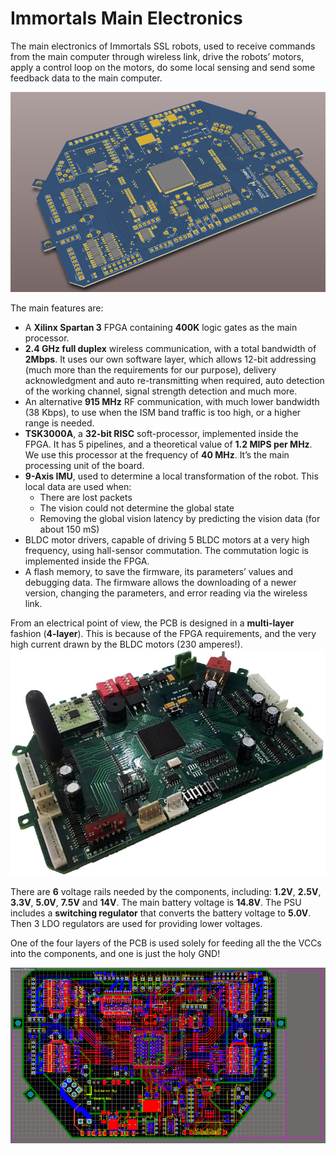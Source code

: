 # Immortals Main Electronics
The main electronics of Immortals SSL robots, used to receive commands from the main computer through wireless link, drive the robots’ motors, apply a control loop on the motors, do some local sensing and send some feedback data to the main computer.

![PCB](/Images/main_3d.png)

The main features are:
* A **Xilinx Spartan 3** FPGA containing **400K** logic gates as the main processor.
* **2.4 GHz full duplex** wireless communication, with a total bandwidth of **2Mbps**. It uses our own software layer, which allows 12-bit addressing (much more than the requirements for our purpose), delivery acknowledgment and auto re-transmitting when required, auto detection of the working channel, signal strength detection and much more.
* An alternative **915 MHz** RF communication, with much lower bandwidth (38 Kbps), to use when the ISM band traffic is too high, or a higher range is needed.
* **TSK3000A**, a **32-bit RISC** soft-processor, implemented inside the FPGA. It has 5 pipelines, and a theoretical value of **1.2 MIPS per MHz**. We use this processor at the frequency of **40 MHz**. It’s the main processing unit of the board.
* **9-Axis IMU**, used to determine a local transformation of the robot. This local data are used when:
  * There are lost packets
  * The vision could not determine the global state
  * Removing the global vision latency by predicting the vision data (for about 150 mS)
* BLDC motor drivers, capable of driving 5 BLDC motors at a very high frequency, using hall-sensor commutation. The commutation logic is implemented inside the FPGA.
* A flash memory, to save the firmware, its parameters’ values and debugging data. The firmware allows the downloading of a newer version, changing the parameters, and error reading via the wireless link.

From an electrical point of view, the PCB is designed in a **multi-layer** fashion (**4-layer**). This is because of the FPGA requirements, and the very high current drawn by the BLDC motors (230 amperes!).
![PCB](/Images/main_pcb.jpg)

There are **6** voltage rails needed by the components, including: **1.2V**, **2.5V**, **3.3V**, **5.0V**, **7.5V** and **14V**.
The main battery voltage is **14.8V**. The PSU includes a **switching regulator** that converts the battery voltage to **5.0V**. Then 3 LDO regulators are used for providing lower voltages.

One of the four layers of the PCB is used solely for feeding all the the VCCs into the components, and one is just the holy GND!

![PCB](/Images/main_2d.png)
